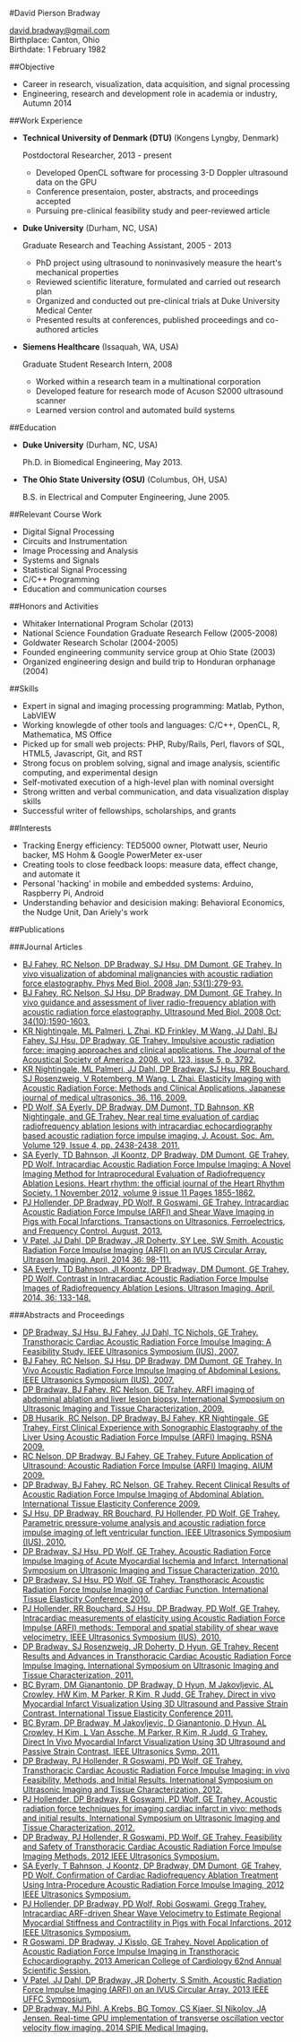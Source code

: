 #David Pierson Bradway


<david.bradway@gmail.com>  
Birthplace: Canton, Ohio  
Birthdate: 1 February 1982  

##Objective

*   Career in research, visualization, data acquisition, and signal processing
*   Engineering, research and development role in academia or industry, Autumn 2014

##Work Experience

*   **Technical University of Denmark (DTU)** (Kongens Lyngby, Denmark)

    Postdoctoral Researcher, 2013 - present

    -   Developed OpenCL software for processing 3-D Doppler ultrasound data on the GPU
    -   Conference presentaion, poster, abstracts, and proceedings accepted
    -   Pursuing pre-clinical feasibility study and peer-reviewed article


*   **Duke University** (Durham, NC, USA)

    Graduate Research and Teaching Assistant, 2005 - 2013

    -   PhD project using ultrasound to noninvasively measure the heart's mechanical properties
    -   Reviewed scientific literature, formulated and carried out research plan
    -   Organized and conducted out pre-clinical trials at Duke University Medical Center
    -   Presented results at conferences, published proceedings and co-authored articles

*   **Siemens Healthcare** (Issaquah, WA, USA)

    Graduate Student Research Intern, 2008

    -   Worked within a research team in a multinational corporation
    -   Developed feature for research mode of Acuson S2000 ultrasound scanner
    -   Learned version control and automated build systems


##Education

*   **Duke University** (Durham, NC, USA)

    Ph.D. in Biomedical Engineering, May 2013.

*   **The Ohio State University (OSU)** (Columbus, OH, USA)

    B.S. in Electrical and Computer Engineering, June 2005.


##Relevant Course Work

*   Digital Signal Processing
*   Circuits and Instrumentation
*   Image Processing and Analysis
*   Systems and Signals
*   Statistical Signal Processing
*   C/C++ Programming
*   Education and communication courses


##Honors and Activities

*   Whitaker International Program Scholar  (2013)
*   National Science Foundation Graduate Research Fellow (2005-2008)
*   Goldwater Research Scholar (2004-2005)
*   Founded engineering community service group at Ohio State (2003)
*   Organized engineering design and build trip to Honduran orphanage (2004)


##Skills

*   Expert in signal and imaging processing programming: Matlab, Python, LabVIEW
*   Working knowlegde of other tools and languages: C/C++, OpenCL, R, Mathematica, MS Office
*   Picked up for small web projects: PHP, Ruby/Rails, Perl, flavors of SQL, HTML5, Javascript, Git, and RST
*   Strong focus on problem solving, signal and image analysis, scientific computing, and experimental design
*   Self-motivated execution of a high-level plan with nominal oversight
*   Strong written and verbal communication, and data visualization display skills
*   Successful writer of fellowships, scholarships, and grants


##Interests

*   Tracking Energy efficiency: TED5000 owner, Plotwatt user, Neurio backer, MS Hohm & Google PowerMeter ex-user
*   Creating tools to close feedback loops: measure data, effect change, and automate it
*   Personal 'hacking' in mobile and embedded systems: Arduino, Raspberry Pi, Android
*   Understanding behavior and desicision making: Behavioral Economics, the Nudge Unit, Dan Ariely's work


##Publications

###Journal Articles
- [BJ Fahey, RC Nelson, DP Bradway, SJ Hsu, DM Dumont, GE Trahey. In vivo visualization of abdominal malignancies with acoustic radiation force elastography. Phys Med Biol. 2008 Jan; 53(1):279-93.](http://www.ncbi.nlm.nih.gov/pmc/articles/PMC2238175/)
- [BJ Fahey, RC Nelson, SJ Hsu, DP Bradway, DM Dumont, GE Trahey. In vivo guidance and assessment of liver radio-frequency ablation with acoustic radiation force elastography. Ultrasound Med Biol. 2008 Oct; 34(10):1590-1603.](http://www.ncbi.nlm.nih.gov/pmc/articles/PMC2610689/)
- [KR Nightingale, ML Palmeri, L Zhai, KD Frinkley, M Wang, JJ Dahl, BJ Fahey, SJ Hsu, DP Bradway, GE Trahey. Impulsive acoustic radiation force: imaging approaches and clinical applications. The Journal of the Acoustical Society of America, 2008. vol. 123, issue 5, p. 3792.](http://dx.doi.org/10.1121/1.2935460)
- [KR Nightingale, ML Palmeri, JJ Dahl, DP Bradway, SJ Hsu, RR Bouchard, SJ Rosenzweig, V Rotemberg, M Wang, L Zhai. Elasticity Imaging with Acoustic Radiation Force: Methods and Clinical Applications. Japanese journal of medical ultrasonics. 36. 116, 2009.](http://ci.nii.ac.jp/naid/10024927925/)
- [PD Wolf, SA Eyerly, DP Bradway, DM Dumont, TD Bahnson, KR Nightingale, and GE Trahey. Near real time evaluation of cardiac radiofrequency ablation lesions with intracardiac echocardiography based acoustic radiation force impulse imaging. J. Acoust. Soc. Am. Volume 129, Issue 4, pp. 2438-2438, 2011.](http://dx.doi.org/10.1121/1.3587978)
- [SA Eyerly, TD Bahnson, JI Koontz, DP Bradway, DM Dumont, GE Trahey, PD Wolf. Intracardiac Acoustic Radiation Force Impulse Imaging: A Novel Imaging Method for Intraprocedural Evaluation of Radiofrequency Ablation Lesions. Heart rhythm: the official journal of the Heart Rhythm Society. 1 November 2012, volume 9 issue 11 Pages 1855-1862.](http://dx.doi.org/10.1016%2Fj.hrthm.2012.07.003)
- [PJ Hollender, DP Bradway, PD Wolf, R Goswami, GE Trahey. Intracardiac Acoustic Radiation Force Impulse (ARFI) and Shear Wave Imaging in Pigs with Focal Infarctions. Transactions on Ultrasonics, Ferroelectrics, and Frequency Control. August, 2013.](http://dx.doi.org/10.1109/TUFFC.2013.2749)
- [V Patel, JJ Dahl, DP Bradway, JR Doherty, SY Lee, SW Smith. Acoustic Radiation Force Impulse Imaging (ARFI) on an IVUS Circular Array. Ultrason Imaging. April, 2014 36: 98-111.](http://dx.doi.org/10.1177/0161734613511595)
- [SA Eyerly, TD Bahnson, JI Koontz, DP Bradway, DM Dumont, GE Trahey, PD Wolf. Contrast in Intracardiac Acoustic Radiation Force Impulse Images of Radiofrequency Ablation Lesions. Ultrason Imaging. April, 2014. 36: 133-148.](http://dx.doi.org/10.1177/0161734613519602)


###Abstracts and Proceedings
- [DP Bradway, SJ Hsu, BJ Fahey, JJ Dahl, TC Nichols, GE Trahey. Transthoracic Cardiac Acoustic Radiation Force Impulse Imaging: A Feasibility Study. IEEE Ultrasonics Symposium (IUS), 2007.](http://dx.doi.org/10.1109/ULTSYM.2007.121)
- [BJ Fahey, RC Nelson, SJ Hsu, DP Bradway, DM Dumont, GE Trahey. In Vivo Acoustic Radiation Force Impulse Imaging of Abdominal Lesions. IEEE Ultrasonics Symposium (IUS), 2007.](http://dx.doi.org/10.1109/ULTSYM.2007.119)
- [DP Bradway, BJ Fahey, RC Nelson, GE Trahey. ARFI imaging of abdominal ablation and liver lesion biopsy. International Symposium on Ultrasonic Imaging and Tissue Characterization, 2009.](http://uitc-symposium.org/2009_abstracts.pdf)
- [DB Husarik, RC Nelson, DP Bradway, BJ Fahey, KR Nightingale, GE Trahey. First Clinical Experience with Sonographic Elastography of the Liver Using Acoustic Radiation Force Impulse (ARFI) Imaging. RSNA 2009.](http://rsna2009.rsna.org/search/)
- [RC Nelson, DP Bradway, BJ Fahey, GE Trahey. Future Application of Ultrasound: Acoustic Radiation Force Impulse (ARFI) Imaging. AIUM 2009.](http://www.aium.org/loginRequired/membersOnly/proceedings/2009.pdf)
- [DP Bradway, BJ Fahey, RC Nelson, GE Trahey. Recent Clinical Results of Acoustic Radiation Force Impulse Imaging of Abdominal Ablation. International Tissue Elasticity Conference 2009.](http://www.elasticityconference.org/prior_conf/2009/PDF/2009Proceedings.pdf)
- [SJ Hsu, DP Bradway, RR Bouchard, PJ Hollender, PD Wolf, GE Trahey. Parametric pressure-volume analysis and acoustic radiation force impulse imaging of left ventricular function. IEEE Ultrasonics Symposium (IUS), 2010.](http://dx.doi.org/10.1109/ULTSYM.2010.5935661)
- [DP Bradway, SJ Hsu, PD Wolf, GE Trahey. Acoustic Radiation Force Impulse Imaging of Acute Myocardial Ischemia and Infarct. International Symposium on Ultrasonic Imaging and Tissue Characterization, 2010.](http://uitc-symposium.org/2010_abstracts.pdf)
- [DP Bradway, SJ Hsu, PD Wolf, GE Trahey. Transthoracic Acoustic Radiation Force Impulse Imaging of Cardiac Function. International Tissue Elasticity Conference 2010.](http://www.elasticityconference.org/prior_conf/2010/PDF/2010Proceedings.pdf)
- [PJ Hollender, RR Bouchard, SJ Hsu, DP Bradway, PD Wolf, GE Trahey. Intracardiac measurements of elasticity using Acoustic Radiation Force Impulse (ARFI) methods: Temporal and spatial stability of shear wave velocimetry. IEEE Ultrasonics Symposium (IUS), 2010.](http://dx.doi.org/10.1109/ULTSYM.2010.5935946)
- [DP Bradway, SJ Rosenzweig, JR Doherty, D Hyun, GE Trahey. Recent Results and Advances in Transthoracic Cardiac Acoustic Radiation Force Impulse Imaging. International Symposium on Ultrasonic Imaging and Tissue Characterization, 2011.](http://www.elasticityconference.org/prior_conf/2011/PDF/2011ITECProceedings.pdf)
- [BC Byram, DM Gianantonio, DP Bradway, D Hyun, M Jakovljevic, AL Crowley, HW Kim, M Parker, R Kim, R Judd, GE Trahey. Direct in vivo Myocardial Infarct Visualization Using 3D Ultrasound and Passive Strain Contrast. International Tissue Elasticity Conference 2011.](http://www.elasticityconference.org/prior_conf/2011/PDF/2011ITECProceedings.pdf)
- [BC Byram, DP Bradway, M Jakovljevic, D Gianantonio, D Hyun, AL Crowley, H Kim, L Van Assche, M Parker, R Kim, R Judd, G Trahey. Direct In Vivo Myocardial Infarct Visualization Using 3D Ultrasound and Passive Strain Contrast. IEEE Ultrasonics Symp. 2011.](http://dx.doi.org/10.1109/ULTSYM.2011.0007)
- [DP Bradway, PJ Hollender, R Goswami, PD Wolf, GE Trahey. Transthoracic Cardiac Acoustic Radiation Force Impulse Imaging: in vivo Feasibility, Methods, and Initial Results. International Symposium on Ultrasonic Imaging and Tissue Characterization, 2012.](http://uitc-symposium.org/2012_abstracts.pdf)
- [PJ Hollender, DP Bradway, R Goswami, PD Wolf, GE Trahey. Acoustic radiation force techniques for imaging cardiac infarct in vivo: methods and initial results, International Symposium on Ultrasonic Imaging and Tissue Characterization, 2012.](http://uitc-symposium.org/2012_abstracts.pdf)
- [DP Bradway, PJ Hollender, R Goswami, PD Wolf, GE Trahey. Feasibility and Safety of Transthoracic Cardiac Acoustic Radiation Force Impulse Imaging Methods. 2012 IEEE Ultrasonics Symposium.](http://dx.doi.org/10.1109/ULTSYM.2012.0507)
- [SA Eyerly, T Bahnson, J Koontz, DP Bradway, DM Dumont, GE Trahey, PD Wolf. Confirmation of Cardiac Radiofrequency Ablation Treatment Using Intra-Procedure Acoustic Radiation Force Impulse Imaging, 2012 IEEE Ultrasonics Symposium.](http://dx.doi.org/10.1109/ULTSYM.2012.0509)
- [PJ Hollender, DP Bradway, PD Wolf, Robi Goswami, Gregg Trahey. Intracardiac ARF-driven Shear Wave Velocimetry to Estimate Regional Myocardial Stiffness and Contractility in Pigs with Focal Infarctions. 2012 IEEE Ultrasonics Symposium.](http://dx.doi.org/10.1109/ULTSYM.2012.0508)
- [R Goswami, DP Bradway, J Kisslo, GE Trahey. Novel Application of Acoustic Radiation Force Impulse Imaging in Transthoracic Echocardiography. 2013 American College of Cardiology 62nd Annual Scientific Session.](http://dx.doi.org/10.1016/S0735-1097(13)61090-6)
- [V Patel, JJ Dahl, DP Bradway, JR Doherty, S Smith. Acoustic Radiation Force Impulse Imaging (ARFI) on an IVUS Circular Array. 2013 IEEE UFFC Symposium.](http://dx.doi.org/10.1109/ULTSYM.2013.0199)
- [DP Bradway, MJ Pihl, A Krebs, BG Tomov, CS Kjaer, SI Nikolov, JA Jensen. Real-time GPU implementation of transverse oscillation vector velocity flow imaging. 2014 SPIE Medical Imaging.](http://dx.doi.org/10.1117/12.2043582)
